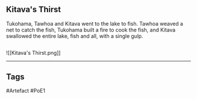 ## Kitava's Thirst
Tukohama, Tawhoa and Kitava went to the lake to fish.
Tawhoa weaved a net to catch the fish,
Tukohama built a fire to cook the fish,
and Kitava swallowed the entire lake, fish and all, with a single gulp.
##
![[Kitava's Thirst.png]]

---
## Tags
#Artefact
#PoE1